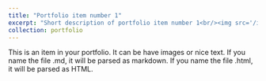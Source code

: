 ```yaml
---
title: "Portfolio item number 1"
excerpt: "Short description of portfolio item number 1<br/><img src='/images/SouthPoleStationSign.jpg'>"
collection: portfolio
---
```


This is an item in your portfolio. It can be have images or nice text. If you name the file .md, it will be parsed as markdown. If you name the file .html, it will be parsed as HTML. 
